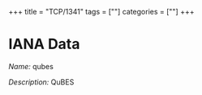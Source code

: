 +++
title = "TCP/1341"
tags = [""]
categories = [""]
+++

# IANA Data

_Name:_ qubes

_Description:_ QuBES

